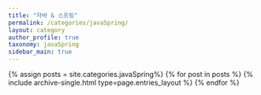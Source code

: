 ```yaml
---
title: "자바 & 스프링"
permalink: /categories/javaSpring/
layout: category
author_profile: true
taxonomy: javaSpring
sidebar_main: true
---
```




{% assign posts = site.categories.javaSpring%}
{% for post in posts %} {% include archive-single.html type=page.entries_layout %} {% endfor %}